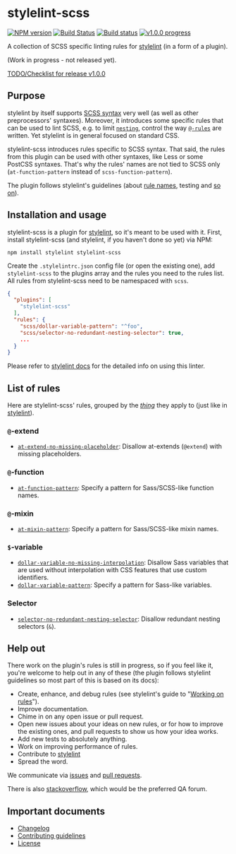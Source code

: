 # stylelint-scss

[![NPM version](https://img.shields.io/npm/v/stylelint-scss.svg)](https://www.npmjs.org/package/stylelint-scss)
[![Build Status](https://travis-ci.org/kristerkari/stylelint-scss.svg?branch=master)](https://travis-ci.org/kristerkari/stylelint-scss)
[![Build status](https://ci.appveyor.com/api/projects/status/xa12kju6qmvmqs1n?svg=true)](https://ci.appveyor.com/project/kristerkari/stylelint-scss)
[![v1.0.0 progress](http://progressed.io/bar/100?title=v1.0.0)](https://github.com/kristerkari/stylelint-scss/milestones/1.0.0)

A collection of SCSS specific linting rules for [stylelint](https://github.com/stylelint/stylelint) (in a form of a plugin).

(Work in progress - not released yet).
	
[TODO/Checklist for release v1.0.0](https://github.com/kristerkari/stylelint-scss/issues/14)

## Purpose

stylelint by itself supports [SCSS syntax](http://stylelint.io/user-guide/css-processors/#parsing-non-standard-syntax) very well (as well as other preprocessors' syntaxes). Moreover, it introduces some specific rules that can be used to lint SCSS, e.g. to limit [`nesting`](http://stylelint.io/user-guide/rules/max-nesting-depth/), control the way [`@-rules`](http://stylelint.io/user-guide/rules/#at-rule) are written. Yet stylelint is in general focused on standard CSS.

stylelint-scss introduces rules specific to SCSS syntax. That said, the rules from this plugin can be used with other syntaxes, like Less or some PostCSS syntaxes. That's why the rules' names are not tied to SCSS only (`at-function-pattern` instead of `scss-function-pattern`).

The plugin follows stylelint's guidelines (about [rule names](http://stylelint.io/user-guide/about-rules/), testing and [so on](https://github.com/stylelint/stylelint/tree/master/docs/developer-guide)).

## Installation and usage

stylelint-scss is a plugin for [stylelint](http://stylelint.io/user-guide/), so it's meant to be used with it. First, install stylelint-scss (and stylelint, if you haven't done so yet) via NPM:

```
npm install stylelint stylelint-scss
```

Create the `.stylelintrc.json` config file (or open the existing one), add `stylelint-scss` to the plugins array and the rules you need to the rules list. All rules from stylelint-scss need to be namespaced with `scss`.

```json
{
  "plugins": [
    "stylelint-scss"
  ],
  "rules": {
    "scss/dollar-variable-pattern": "^foo",
    "scss/selector-no-redundant-nesting-selector": true,
    ...
  }
}
```

Please refer to [stylelint docs](http://stylelint.io/user-guide/) for the detailed info on using this linter.

## List of rules

Here are stylelint-scss' rules, grouped by the [*thing*](http://apps.workflower.fi/vocabs/css/en) they apply to (just like in [stylelint](http://stylelint.io/user-guide/about-rules/)).

### `@`-extend

- [`at-extend-no-missing-placeholder`](../../src/rules/at-extend-no-missing-placeholder/README.md): Disallow at-extends (`@extend`) with missing placeholders.

### `@`-function

- [`at-function-pattern`](../../src/rules/at-function-pattern/README.md): Specify a pattern for Sass/SCSS-like function names.

### `@`-mixin

- [`at-mixin-pattern`](../../src/rules/at-mixin-pattern/README.md): Specify a pattern for Sass/SCSS-like mixin names.

### `$`-variable

- [`dollar-variable-no-missing-interpolation`](../../src/rules/dollar-variable-no-missing-interpolation/README.md): Disallow Sass variables that are used without interpolation with CSS features that use custom identifiers.
- [`dollar-variable-pattern`](../../src/rules/dollar-variable-pattern/README.md): Specify a pattern for Sass-like variables.

### Selector

- [`selector-no-redundant-nesting-selector`](../../src/rules/selector-no-redundant-nesting-selector/README.md): Disallow redundant nesting selectors (`&`).

## Help out

There work on the plugin's rules is still in progress, so if you feel like it, you're welcome to help out in any of these (the plugin follows stylelint guidelines so most part of this is based on its docs):

* Create, enhance, and debug rules (see stylelint's guide to "[Working on rules](https://github.com/stylelint/stylelint/blob/master/docs/developer-guide/rules.md)").
* Improve documentation.
* Chime in on any open issue or pull request.
* Open new issues about your ideas on new rules, or for how to improve the existing ones, and pull requests to show us how your idea works.
* Add new tests to absolutely anything.
* Work on improving performance of rules.
* Contribute to [stylelint](https://github.com/stylelint/stylelint)
* Spread the word.

We communicate via [issues](https://github.com/kristerkari/stylelint-scss/issues) and [pull requests](https://github.com/kristerkari/stylelint-scss/pulls).

There is also [stackoverflow](http://stackoverflow.com/questions/tagged/stylelint), which would be the preferred QA forum.

## Important documents

- [Changelog](https://github.com/kristerkari/stylelint-scss/blob/master/CHANGELOG.md)
- [Contributing guidelines](https://github.com/stylelint/stylelint/blob/master/CONTRIBUTING.md)
- [License](https://github.com/kristerkari/stylelint-scss/blob/master/LICENSE)